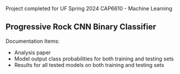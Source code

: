 Project completed for UF Spring 2024 CAP6610 - Machine Learning

## Progressive Rock CNN Binary Classifier

Documentation Items:
- Analysis paper
- Model output class probabilities for both training and testing sets
- Results for all tested models on both training and testing sets
